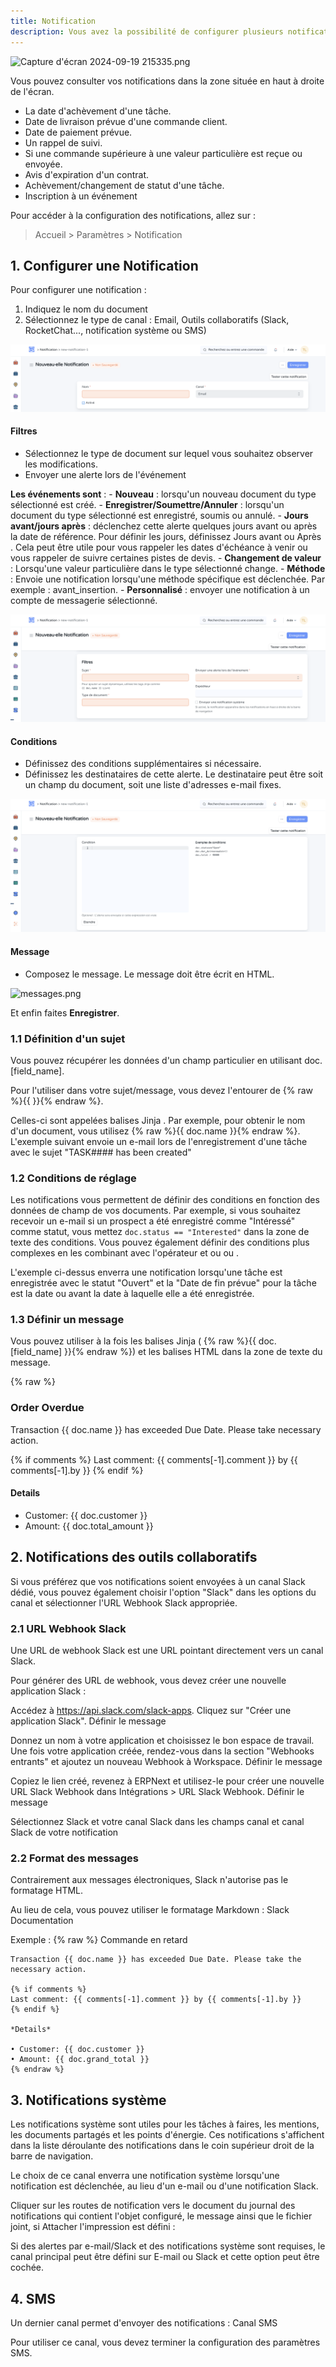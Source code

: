 ```yaml
---
title: Notification
description: Vous avez la possibilité de configurer plusieurs notifications dans votre système afin de rester informé des activités essentielles.
---
```


![Capture d'écran 2024-09-19 215335.png](/Capture%20d'%C3%A9cran%202024-09-19%20215335.png)

Vous pouvez consulter vos notifications dans la zone située en haut à droite de l'écran.



- La date d'achèvement d'une tâche.
- Date de livraison prévue d'une commande client.
- Date de paiement prévue.
- Un rappel de suivi.
- Si une commande supérieure à une valeur particulière est reçue ou envoyée.
- Avis d'expiration d'un contrat.
- Achèvement/changement de statut d'une tâche.
- Inscription à un événement

Pour accéder à la configuration des notifications, allez sur :

> Accueil > Paramètres > Notification

## 1. Configurer une Notification

Pour configurer une notification :

1. Indiquez le nom du document
2. Sélectionnez le type de canal : Email, Outils collaboratifs (Slack, RocketChat..., notification système ou SMS)

![nouvelle\_notification.png](/content/settings/notifications/nouvelle_notification.png)

#### Filtres

- Sélectionnez le type de document sur lequel vous souhaitez observer les modifications.
- Envoyer une alerte lors de l'événement

**Les événements sont** :
\- **Nouveau** : lorsqu'un nouveau document du type sélectionné est créé.
\- **Enregistrer/Soumettre/Annuler** : lorsqu'un document du type sélectionné est enregistré, soumis ou annulé.
\- **Jours avant/jours après** : déclenchez cette alerte quelques jours avant ou après la date de référence. Pour définir les jours, définissez Jours avant ou Après . Cela peut être utile pour vous rappeler les dates d'échéance à venir ou vous rappeler de suivre certaines pistes de devis.
\- **Changement de valeur** : Lorsqu'une valeur particulière dans le type sélectionné change.
\- **Méthode** : Envoie une notification lorsqu'une méthode spécifique est déclenchée. Par exemple : avant\_insertion.
\- **Personnalisé** : envoyer une notification à un compte de messagerie sélectionné.

![fitres\_notifications.png](/content/settings/notifications/fitres_notifications.png)

#### Conditions

- Définissez des conditions supplémentaires si nécessaire.
- Définissez les destinataires de cette alerte. Le destinataire peut être soit un champ du document, soit une liste d'adresses e-mail fixes.

![conditions.png](/content/settings/notifications/conditions.png)

#### Message

- Composez le message. Le message doit être écrit en HTML.

![messages.png](/content/settings/notifications/messages.png)

Et enfin faites **Enregistrer**.

### 1.1 Définition d'un sujet

Vous pouvez récupérer les données d'un champ particulier en utilisant doc.[field\_name].

Pour l'utiliser dans votre sujet/message, vous devez l'entourer de {% raw %}{{  }}{% endraw %}.

Celles-ci sont appelées balises Jinja . Par exemple, pour obtenir le nom d'un document, vous utilisez {% raw %}{{ doc.name }}{% endraw %}. L'exemple suivant envoie un e-mail lors de l'enregistrement d'une tâche avec le sujet "TASK#### has been created"

### 1.2 Conditions de réglage

Les notifications vous permettent de définir des conditions en fonction des données de champ de vos documents. Par exemple, si vous souhaitez recevoir un e-mail si un prospect a été enregistré comme "Intéressé" comme statut, vous mettez `doc.status == "Interested"` dans la zone de texte des conditions. Vous pouvez également définir des conditions plus complexes en les combinant avec l'opérateur et ou ou .

L'exemple ci-dessus enverra une notification lorsqu'une tâche est enregistrée avec le statut "Ouvert" et la "Date de fin prévue" pour la tâche est la date ou avant la date à laquelle elle a été enregistrée.

### 1.3 Définir un message

Vous pouvez utiliser à la fois les balises Jinja ( {% raw %}{{ doc.[field_name] }}{% endraw %}) et les balises HTML dans la zone de texte du message.

{% raw %}

### Order Overdue

Transaction {{ doc.name }} has exceeded Due Date. Please take necessary action.

<!-- show last comment -->

{% if comments %}
Last comment: {{ comments[-1].comment }} by {{ comments[-1].by }}
{% endif %}

#### Details

- Customer: {{ doc.customer }}
- Amount: {{ doc.total\_amount }}

## 2. Notifications des outils collaboratifs

Si vous préférez que vos notifications soient envoyées à un canal Slack dédié, vous pouvez également choisir l'option "Slack" dans les options du canal et sélectionner l'URL Webhook Slack appropriée.

### 2.1 URL Webhook Slack

Une URL de webhook Slack est une URL pointant directement vers un canal Slack.

Pour générer des URL de webhook, vous devez créer une nouvelle application Slack :

Accédez à <https://api.slack.com/slack-apps>.
Cliquez sur "Créer une application Slack". Définir le message

Donnez un nom à votre application et choisissez le bon espace de travail. Une fois votre application créée, rendez-vous dans la section "Webhooks entrants" et ajoutez un nouveau Webhook à Workspace. Définir le message

Copiez le lien créé, revenez à ERPNext et utilisez-le pour créer une nouvelle URL Slack Webhook dans Intégrations > URL Slack Webhook. Définir le message

Sélectionnez Slack et votre canal Slack dans les champs canal et canal Slack de votre notification

### 2.2 Format des messages

Contrairement aux messages électroniques, Slack n'autorise pas le formatage HTML.

Au lieu de cela, vous pouvez utiliser le formatage Markdown : Slack Documentation

Exemple : {% raw %} Commande en retard

```jinja
Transaction {{ doc.name }} has exceeded Due Date. Please take the necessary action.

{% if comments %}
Last comment: {{ comments[-1].comment }} by {{ comments[-1].by }}
{% endif %}

*Details*

• Customer: {{ doc.customer }}
• Amount: {{ doc.grand_total }}
{% endraw %}
```

## 3. Notifications système

Les notifications système sont utiles pour les tâches à faires, les mentions, les documents partagés et les points d'énergie. Ces notifications s'affichent dans la liste déroulante des notifications dans le coin supérieur droit de la barre de navigation.

Le choix de ce canal enverra une notification système lorsqu'une notification est déclenchée, au lieu d'un e-mail ou d'une notification Slack.

Cliquer sur les routes de notification vers le document du journal des notifications qui contient l'objet configuré, le message ainsi que le fichier joint, si Attacher l'impression est défini :

Si des alertes par e-mail/Slack et des notifications système sont requises, le canal principal peut être défini sur E-mail ou Slack et cette option peut être cochée.

## 4. SMS

Un dernier canal permet d'envoyer des notifications : Canal SMS

Pour utiliser ce canal, vous devez terminer la configuration des paramètres SMS.
